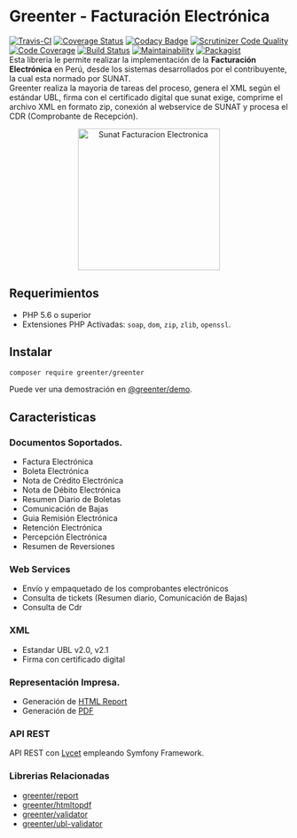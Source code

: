 # Greenter - Facturación Electrónica

[![Travis-CI](https://img.shields.io/travis/giansalex/greenter.svg?label=travis-ci&branch=master&style=flat-square)](https://travis-ci.org/giansalex/greenter)
[![Coverage Status](https://img.shields.io/coveralls/giansalex/greenter.svg?label=coveralls&style=flat-square&branch=master)](https://coveralls.io/github/giansalex/greenter?branch=master)
[![Codacy Badge](https://img.shields.io/codacy/grade/eccd5a16d035464cbe40b1cf9d0f9f43.svg?style=flat-square)](https://www.codacy.com/app/giansalex/greenter?utm_source=github.com&amp;utm_medium=referral&amp;utm_content=giansalex/greenter&amp;utm_campaign=Badge_Grade)
[![Scrutinizer Code Quality](https://img.shields.io/scrutinizer/g/giansalex/greenter.svg?branch=master&style=flat-square)](https://scrutinizer-ci.com/g/giansalex/greenter/?branch=master)
[![Code Coverage](https://img.shields.io/scrutinizer/coverage/g/giansalex/greenter.svg?branch=master&style=flat-square)](https://scrutinizer-ci.com/g/giansalex/greenter/?branch=master)
[![Build Status](https://img.shields.io/scrutinizer/build/g/giansalex/greenter.svg?branch=master&style=flat-square)](https://scrutinizer-ci.com/g/giansalex/greenter/build-status/master)
[![Maintainability](https://api.codeclimate.com/v1/badges/4cf428e28ba4ae6fb234/maintainability)](https://codeclimate.com/github/giansalex/greenter)
[![Packagist](https://img.shields.io/packagist/v/greenter/greenter.svg?style=flat-square)](https://packagist.org/packages/greenter/greenter)    
Esta libreria le permite realizar la implementación de la **Facturación Electrónica** en Perú, desde los sistemas desarrollados por el 
contribuyente, la cual esta normado por SUNAT.   
Greenter realiza la mayoria de tareas del proceso, genera el XML según el estándar UBL, firma con el certificado digital que sunat exige,
comprime el archivo XML en formato zip, conexión al webservice de SUNAT y procesa el CDR (Comprobante de Recepción).

<p align="center">
  <img alt="Sunat Facturacion Electronica" width="256px" src="https://greenter.dev/img/logo.svg">
</p>


## Requerimientos
- PHP 5.6 o superior
- Extensiones PHP Activadas: `soap`, `dom`, `zip`, `zlib`, `openssl`.

## Instalar
```bash
composer require greenter/greenter
```
Puede ver una demostración en [@greenter/demo](https://github.com/thegreenter/demo).

## Caracteristicas

### Documentos Soportados.

* Factura Electrónica
* Boleta Electrónica
* Nota de Crédito Electrónica
* Nota de Débito Electrónica
* Resumen Diario de Boletas
* Comunicación de Bajas
* Guia Remisión Electrónica
* Retención Electrónica
* Percepción Electrónica
* Resumen de Reversiones

### Web Services
- Envío y empaquetado de los comprobantes electrónicos
- Consulta de tickets (Resumen diario, Comunicación de Bajas)
- Consulta de Cdr

### XML
- Estandar UBL v2.0, v2.1
- Firma con certificado digital

### Representación Impresa.
- Generación de [HTML Report](https://github.com/thegreenter/report)
- Generación de [PDF](https://github.com/thegreenter/htmltopdf)

### API REST
API REST con [Lycet](https://github.com/giansalex/lycet) empleando Symfony Framework.

### Librerias Relacionadas
- [greenter/report](https://github.com/thegreenter/report)
- [greenter/htmltopdf](https://github.com/thegreenter/htmltopdf)
- [greenter/validator](https://github.com/thegreenter/validator)
- [greenter/ubl-validator](https://github.com/thegreenter/ubl-validator)
